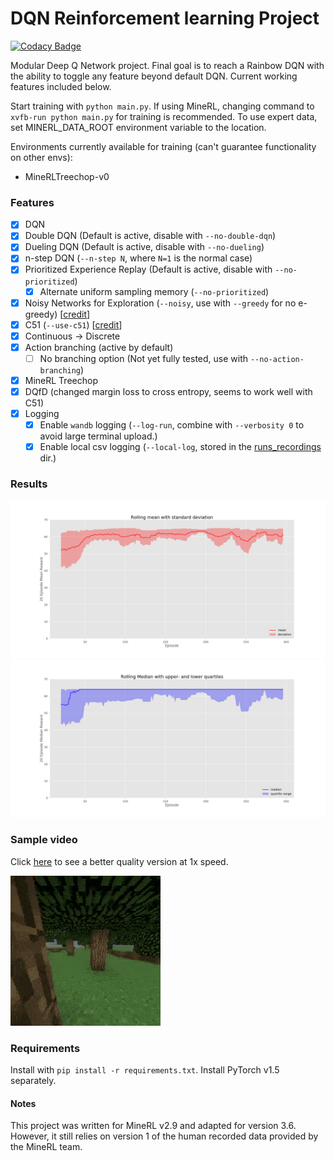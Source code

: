 # DQN Reinforcement learning Project
[![Codacy Badge](https://app.codacy.com/project/badge/Grade/bd015a9539d34e8ebe392effc20f324a)](https://www.codacy.com/manual/farossouw2/minerl-treechop?utm_source=github.com&amp;utm_medium=referral&amp;utm_content=Frana-0/minerl-treechop&amp;utm_campaign=Badge_Grade)


Modular Deep Q Network project. Final goal is to reach a Rainbow DQN with the ability to toggle any feature 
beyond default DQN. Current working features included below.

Start training with `python main.py`. If using MineRL, changing command to `xvfb-run python main.py` for training
is recommended. To use expert data, set MINERL_DATA_ROOT environment variable to the location.

Environments currently available for training (can't guarantee functionality on other envs):
 - MineRLTreechop-v0


### Features
- [x] DQN
- [x] Double DQN (Default is active, disable with `--no-double-dqn`)
- [x] Dueling DQN (Default is active, disable with `--no-dueling`)
- [x] n-step DQN (`--n-step N`, where `N=1` is the normal case)
- [x] Prioritized Experience Replay (Default is active, disable with `--no-prioritized`)
  - [x] Alternate uniform sampling memory (`--no-prioritized`)
- [x] Noisy Networks for Exploration (`--noisy`, use with `--greedy` for no e-greedy) 
[[credit](https://github.com/Kaixhin/Rainbow)]
- [x] C51 (`--use-c51`) [[credit](https://github.com/Kaixhin/Rainbow)]
- [x] Continuous -> Discrete
- [x] Action branching (active by default)
  - [ ] No branching option (Not yet fully tested, use with `--no-action-branching`)
- [x] MineRL Treechop
- [x] DQfD (changed margin loss to cross entropy, seems to work well with C51)
- [x] Logging
  - [x] Enable `wandb` logging (`--log-run`, combine with `--verbosity 0` to avoid large terminal upload.)
  - [x] Enable local csv logging (`--local-log`, stored in the [runs_recordings](/runs_recordings) dir.)

### Results
![Mean plot](resources/mean_plot_20_ep.png)
![Median plot](resources/median_plot_20_ep.png)

### Sample video
Click [here](https://youtu.be/tdrC33Zkulc) to see a better quality version at 1x speed.

![Sample video](resources/Treechop_vid.gif)

### Requirements
Install with `pip install -r requirements.txt`. Install PyTorch v1.5 separately.

#### Notes
This project was written for MineRL v2.9 and adapted for version 3.6. However, it still relies on version 1 of the human 
recorded data provided by the MineRL team.